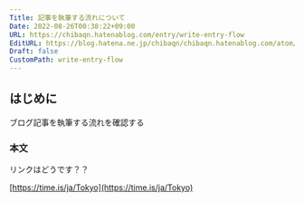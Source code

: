 ```yaml
---
Title: 記事を執筆する流れについて
Date: 2022-08-26T00:38:22+09:00
URL: https://chibaqn.hatenablog.com/entry/write-entry-flow
EditURL: https://blog.hatena.ne.jp/chibaqn/chibaqn.hatenablog.com/atom/entry/4207112889911948640
Draft: false
CustomPath: write-entry-flow
---
```


## はじめに

ブログ記事を執筆する流れを確認する

### 本文

リンクはどうです？？

[https://time.is/ja/Tokyo](https://time.is/ja/Tokyo)
